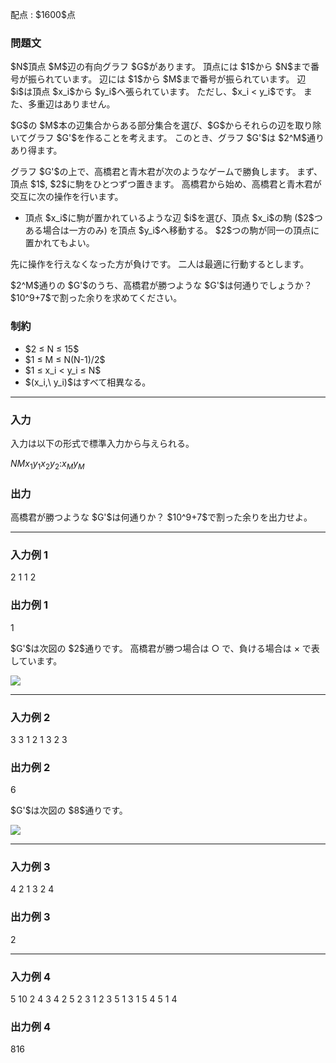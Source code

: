
<div>

<span>

<span>

<p>
配点 : $1600$点
</p>

<div>

<section>

### **問題文**

<p>
$N$頂点 $M$辺の有向グラフ $G$があります。
頂点には $1$から $N$まで番号が振られています。
辺には $1$から $M$まで番号が振られています。
辺 $i$は頂点 $x_i$から $y_i$へ張られています。
ただし、$x_i < y_i$です。
また、多重辺はありません。
</p>

<p>
$G$の $M$本の辺集合からある部分集合を選び、$G$からそれらの辺を取り除いてグラフ $G'$を作ることを考えます。
このとき、グラフ $G'$は $2^M$通りあり得ます。
</p>

<p>
グラフ $G'$の上で、高橋君と青木君が次のようなゲームで勝負します。
まず、頂点 $1$, $2$に駒をひとつずつ置きます。
高橋君から始め、高橋君と青木君が交互に次の操作を行います。
</p>

<ul>

<li>
頂点 $x_i$に駒が置かれているような辺 $i$を選び、頂点 $x_i$の駒 ($2$つある場合は一方のみ) を頂点 $y_i$へ移動する。 $2$つの駒が同一の頂点に置かれてもよい。
</li>

</ul>

<p>
先に操作を行えなくなった方が負けです。
二人は最適に行動するとします。
</p>

<p>
$2^M$通りの $G'$のうち、高橋君が勝つような $G'$は何通りでしょうか？
$10^9+7$で割った余りを求めてください。
</p>

</section>

</div>

<div>

<section>

### **制約**

<ul>

<li>
$2 ≤ N ≤ 15$
</li>

<li>
$1 ≤ M ≤ N(N-1)/2$
</li>

<li>
$1 ≤ x_i < y_i ≤ N$
</li>

<li>
$(x_i,\ y_i)$はすべて相異なる。
</li>

</ul>

</section>

</div>

---

<div>

<div>

<section>

### **入力**

<p>
入力は以下の形式で標準入力から与えられる。
</p>

<div>

$N$$M$$x_1$$y_1$$x_2$$y_2$$:$$x_M$$y_M$
</div>

</section>

</div>

<div>

<section>

### **出力**

<p>
高橋君が勝つような $G'$は何通りか？
$10^9+7$で割った余りを出力せよ。
</p>

</section>

</div>

</div>

---

<div>

<section>

### **入力例 1**

<div>

2 1
1 2

</div>

</section>

</div>

<div>

<section>

### **出力例 1**

<div>

1

</div>

<p>
$G'$は次図の $2$通りです。
高橋君が勝つ場合は ○ で、負ける場合は × で表しています。
</p>

<div>

<img src="https://atcoder.jp/img/agc016/b250f23c38d0f5ec2204bd714e7c1516.png">

</img>

</div>

</section>

</div>

---

<div>

<section>

### **入力例 2**

<div>

3 3
1 2
1 3
2 3

</div>

</section>

</div>

<div>

<section>

### **出力例 2**

<div>

6

</div>

<p>
$G'$は次図の $8$通りです。
</p>

<div>

<img src="https://atcoder.jp/img/agc016/8192fd32f894f708c5e4a60dcdea9d35.png">

</img>

</div>

</section>

</div>

---

<div>

<section>

### **入力例 3**

<div>

4 2
1 3
2 4

</div>

</section>

</div>

<div>

<section>

### **出力例 3**

<div>

2

</div>

</section>

</div>

---

<div>

<section>

### **入力例 4**

<div>

5 10
2 4
3 4
2 5
2 3
1 2
3 5
1 3
1 5
4 5
1 4

</div>

</section>

</div>

<div>

<section>

### **出力例 4**

<div>

816

</div>

</section>

</div>

</span>

</span>

</div>
